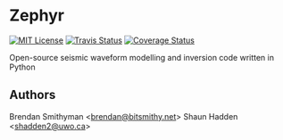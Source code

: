 # Zephyr

[![MIT License](https://img.shields.io/badge/license-MIT-blue.svg)](https://github.com/uwoseis/zephyr-cli/blob/master/LICENSE)
[![Travis Status](https://travis-ci.org/uwoseis/zephyr-cli.svg?branch=master)](https://travis-ci.org/uwoseis/zephyr-cli)
[![Coverage Status](https://coveralls.io/repos/uwoseis/zephyr-cli/badge.svg?branch=master&service=github)](https://coveralls.io/github/uwoseis/zephyr-cli?branch=master)

Open-source seismic waveform modelling and inversion code written in Python

## Authors

Brendan Smithyman <[brendan@bitsmithy.net](mailto:brendan@bitsmithy.net)>
Shaun Hadden <[shadden2@uwo.ca](mailto:shadden2@uwo.ca)>
